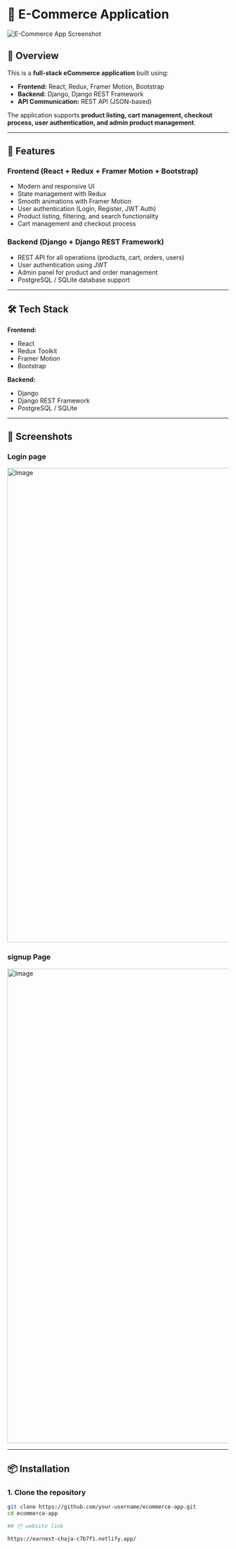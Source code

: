 # 🛒 E-Commerce Application  


![E-Commerce App Screenshot](https://github.com/user-attachments/assets/d041e6c0-0459-4b62-99d6-69bd37a7220d)


## 📌 Overview  
This is a **full-stack eCommerce application** built using:  
- **Frontend:** React, Redux, Framer Motion, Bootstrap  
- **Backend:** Django, Django REST Framework  
- **API Communication:** REST API (JSON-based)  

The application supports **product listing, cart management, checkout process, user authentication, and admin product management**.

---

## 🚀 Features  

### **Frontend (React + Redux + Framer Motion + Bootstrap)**  
- Modern and responsive UI  
- State management with Redux  
- Smooth animations with Framer Motion  
- User authentication (Login, Register, JWT Auth)  
- Product listing, filtering, and search functionality  
- Cart management and checkout process  

### **Backend (Django + Django REST Framework)**  
- REST API for all operations (products, cart, orders, users)  
- User authentication using JWT  
- Admin panel for product and order management  
- PostgreSQL / SQLite database support  

---

## 🛠️ Tech Stack  

**Frontend:**  
- React  
- Redux Toolkit  
- Framer Motion  
- Bootstrap  

**Backend:**  
- Django  
- Django REST Framework  
- PostgreSQL / SQLite  

---

## 📸 Screenshots  


### **Login page**
<img width="1920" height="1080" alt="Image" src="https://github.com/user-attachments/assets/bfb0997b-fbf6-47c3-a316-c265ba30612e" />

### **signup Page**
<img width="1920" height="1080" alt="Image" src="https://github.com/user-attachments/assets/41f8521f-f9a1-4545-9340-784a685a6371" />



---

## 📦 Installation  

### **1. Clone the repository**
```bash
git clone https://github.com/your-username/ecommerce-app.git
cd ecommerce-app

## 📦 website link  

https://earnest-chaja-c7b7f1.netlify.app/


